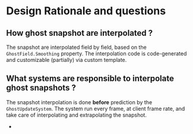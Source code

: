 # Design Rationale and questions

## How ghost snapshot are interpolated ?

The snapshot are interpolated field by field, based on the `GhostField.Smoothing` property.
The interpolation code is code-generated and customizable (partially) via custom template.

## What systems are responsible to interpolate ghost snapshots ?

The snapshot interpolation is done **before** prediction by the `GhostUpdateSystem`. The system run every frame,
at client frame rate, and take care of interpolating and extrapolating the snapshot.


-
